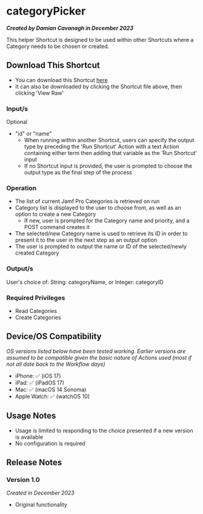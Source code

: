 # categoryPicker

***Created by Damian Cavanagh in December 2023***

This helper Shortcut is designed to be used within other Shortcuts where a Category needs to be chosen or created.  

## Download This Shortcut
- You can download this Shortcut [here](https://github.com/dhcav/ShortcutsForJamfPro/raw/main/categoryPicker/categoryPicker.shortcut)
- It can also be downloaded by clicking the Shortcut file above, then clicking 'View Raw'


### Input/s
Optional
- "id" or "name"
  - When running within another Shortcut, users can specify the output type by preceding the 'Run Shortcut' Action with a text Action containing either term then adding that variable as the 'Run Shortcut' input
  - If no Shortcut input is provided, the user is prompted to choose the output type as the final step of the process

### Operation
- The list of current Jamf Pro Categories is retrieved on run
- Category list is displayed to the user to choose from, as well as an option to create a new Category
  - If new, user is prompted for the Category name and priority, and a POST command creates it
- The selected/new Category name is used to retrieve its ID in order to present it to the user in the next step as an output option
- The user is prompted to output the name or ID of the selected/newly created Category

### Output/s
User's choice of:
String: categoryName, or
Integer: categoryID


### Required Privileges
- Read Categories
- Create Categories


## Device/OS Compatibility
*OS versions listed below have been tested working. Earlier versions are assumed to be compatible given the basic nature of Actions used (most if not all date back to the Workflow days)*
- iPhone: 		✅ (iOS 17)
- iPad:  		✅ (iPadOS 17)
- Mac:  		✅ (macOS 14 Sonoma)
- Apple Watch: 	✅ (watchOS 10)


## Usage Notes
- Usage is limited to responding to the choice presented if a new version is available
- No configuration is required


## Release Notes
### Version 1.0
*Created in December 2023*
- Original functionality

